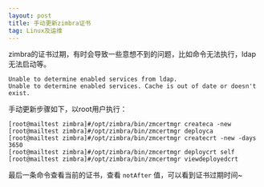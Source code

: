 ```yaml
---
layout: post
title: 手动更新zimbra证书
tag: Linux及运维
---
```


zimbra的证书过期，有时会导致一些意想不到的问题，比如命令无法执行，ldap无法启动等。

```
Unable to determine enabled services from ldap.
Unable to determine enabled services. Cache is out of date or doesn't exist.
```

手动更新步骤如下，以root用户执行：

```
[root@mailtest zimbra]#/opt/zimbra/bin/zmcertmgr createca -new 
[root@mailtest zimbra]#/opt/zimbra/bin/zmcertmgr deployca 
[root@mailtest zimbra]#/opt/zimbra/bin/zmcertmgr createcrt -new -days 3650
[root@mailtest zimbra]#/opt/zimbra/bin/zmcertmgr deploycrt self 
[root@mailtest zimbra]#/opt/zimbra/bin/zmcertmgr viewdeployedcrt
```

最后一条命令查看当前的证书，查看 `notAfter` 值，可以看到证书过期时间~
